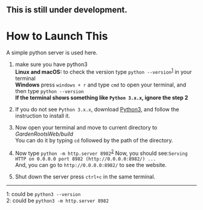 This is still under development.
-----------------------------------------------
# How to Launch This
A simple python server is used here.
1. make sure you have python3  
**Linux and macOS:** to check the version type `python --version`<sup>[1](#myfootnote1)</sup> in your terminal  
**Windows** press `windows + r` and type `cmd` to open your terminal, and then type `python --version`  
**If the terminal shows something like `Python 3.x.x`, ignore the step 2**  

2. If you do not see `Python 3.x.x`, download [Python3](https://www.python.org/), and follow the instruction to install it.  

3. Now open your terminal and move to current directory to *GardenRootsWeb/build*  
You can do it by typing `cd` followed by the path of the directory.  

4. Now type `python -m http.server 8982`<sup>[2](#myfootnote2)</sup>
  Now, you should see:`Serving HTTP on 0.0.0.0 port 8982 (http://0.0.0.0:8982/) ...`  
  And, you can go to `http://0.0.0.0:8982/` to see the website.

5. Shut down the server
 press `ctrl+c` in the same terminal.

------------------------------------------------------------
<a name="myfootnote1">1</a>: could be `python3 --version`  
<a name="myfootnote2">2</a>: could be `python3 -m http.server 8982`  
